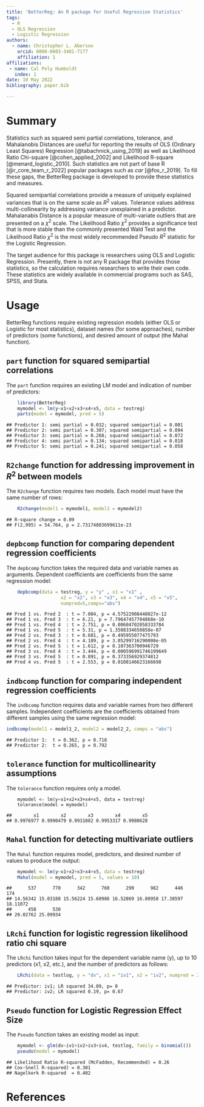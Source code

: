 ```yaml
---
title: 'BetterReg: An R package for Useful Regression Statistics'  
tags:  
  - R  
  - OLS Regression  
  - Logistic Regression  
authors:  
  - name: Christopher L. Aberson  
    orcid: 0000-0003-3481-7177  
    affiliation: 1  
affiliations:  
 - name: Cal Poly Humboldt  
   index: 1  
date: 10 May 2022  
bibliography: paper.bib

---
```


# Summary

Statistics such as squared semi partial correlations, tolerance, and Mahalanobis Distances are useful for reporting the results of OLS (Ordinary Least Squares) Regression [@tabachnick_using_2019] as well as Likelihood Ratio Chi-square  [@cohen_applied_2002] and Likelihood R-square [@menard_logistic_2010]. Such statistics are not part of base R [@r_core_team_r_2022] popular packages such as *car* [@fox_r_2019]. To fill these gaps, the BetterReg package is developed to provide these statistics and measures. 

Squared semipartial correlations provide a measure of uniquely explained variances that is on the same scale as $R^2$ values. Tolerance values address multi-collinearity by addressing variance unexplained in a predictor. Mahalanabis Distance is a popular measure of multi-variate outliers that are presented on a $\chi^2$ scale. The Likelihood Ratio $\chi^2$ provides a significance test that is more stable than the commonly presented Wald Test and the Likelihood Ratio $\chi^2$ is the most widely recommended Pseudo $R^2$ statistic for the Logistic Regression. 

The target audience for this package is researchers using OLS and Logistic Regression. Presently, there is not any R package that provides those statistics, so the calculation requires researchers to write their own code. These statistics are widely available in commercial programs such as SAS, SPSS, and Stata.

# Usage

BetterReg functions require existing regression models (either OLS or Logistic for most statistics), dataset names (for some approaches), number of predictors (some functions), and desired amount of output (the Mahal function). 

## `part` function for squared semipartial correlations

The `part` function requires an existing LM model and indication of
number of predictors:

```R
    library(BetterReg)
    mymodel <- lm(y~x1+x2+x3+x4+x5, data = testreg)
    parts(model = mymodel, pred = 5)
```

    ## Predictor 1: semi partial = 0.032; squared semipartial = 0.001
    ## Predictor 2: semi partial = 0.307; squared semipartial = 0.094
    ## Predictor 3: semi partial = 0.268; squared semipartial = 0.072
    ## Predictor 4: semi partial = 0.134; squared semipartial = 0.018
    ## Predictor 5: semi partial = 0.241; squared semipartial = 0.058
    
## `R2change` function for addressing improvement in $R^2$ between models

The `R2change` function requires two models. Each model must have the same number of rows:

```R
    R2change(model1 = mymodel1, model2 = mymodel2)
```
    ## R-square change = 0.09
    ## F(2,995) = 54.764, p = 2.73174803699611e-23
    
## `depbcomp` function for comparing dependent regression coefficients

The `depbcomp` function takes the required data and variable names as arguments. Dependent coefficients are coefficients from the same regression model:

```R
    depbcomp(data = testreg, y = "y" , x1 = "x1" ,
                    x2 = "x2", x3 = "x3", x4 = "x4", x5 = "x5", 
                    numpred=5,comps="abs")
```

    ## Pred 1 vs. Pred 2  : t = 7.004, p = 4.57522908448027e-12
    ## Pred 1 vs. Pred 3  : t = 6.21, p = 7.79647457704868e-10
    ## Pred 1 vs. Pred 4  : t = 2.751, p = 0.00604702058333784
    ## Pred 1 vs. Pred 5  : t = 5.31, p = 1.3508334650858e-07
    ## Pred 2 vs. Pred 3  : t = 0.681, p = 0.495955077475793
    ## Pred 2 vs. Pred 4  : t = 4.189, p = 3.05299716290008e-05
    ## Pred 2 vs. Pred 5  : t = 1.612, p = 0.107363700946729
    ## Pred 3 vs. Pred 4  : t = 3.444, p = 0.000596991746199649
    ## Pred 3 vs. Pred 5  : t = 0.891, p = 0.373356929374812
    ## Pred 4 vs. Pred 5  : t = 2.553, p = 0.0108146623166698

## `indbcomp` function for comparing independent regression coefficients

The `indbcomp` function requires data and variable names from two different samples. Independent coefficients are the coefficients obtained from different samples using the same regression model: 

```R
indbcomp(model1 = model1_2, model2 = model2_2, comps = "abs")
```

    ## Predictor 1:  t = 0.362, p = 0.718
    ## Predictor 2:  t = 0.265, p = 0.792

## `tolerance` function for multicollinearity assumptions

The `tolerance` function requires only a model.
```
    mymodel <- lm(y~x1+x2+x3+x4+x5, data = testreg)
    tolerance(model = mymodel)
```
    ##        x1        x2        x3        x4        x5 
    ## 0.9976977 0.9990479 0.9931082 0.9953317 0.9980628

## `Mahal` function for detecting multivariate outliers

The `Mahal` function requires model, predictors, and desired number of
values to produce the output:

```R
    mymodel <- lm(y~x1+x2+x3+x4+x5, data = testreg)
    Mahal(model = mymodel, pred = 5, values = 10)
```
    ##      537      770      342      760      299      982      446      174 
    ## 14.56342 15.03188 15.56224 15.60986 16.52869 16.80958 17.38597 18.11072 
    ##      458      530 
    ## 20.02762 25.09934


## `LRchi` function for logistic regression likelihood ratio chi square

The `LRchi` function takes input for the dependent variable name (y), up
to 10 predictors (x1, x2, etc.), and the number of predictors as follows:

```R
    LRchi(data = testlog, y = "dv", x1 = "iv1", x2 = "iv2", numpred = 2)
```

    ## Predictor: iv1; LR squared 34.09, p= 0
    ## Predictor: iv2; LR squared 0.19, p= 0.67

## `Pseudo` function for Logistic Regression Effect Size

The `Pseudo` function takes an existing model as input:

```R
    mymodel <- glm(dv~iv1+iv2+iv3+iv4, testlog, family = binomial())
    pseudo(model = mymodel)
```

    ## Likelihood Ratio R-squared (McFadden, Recommended) = 0.26
    ## Cox-Snell R-squared) = 0.301
    ## Nagelkerk R-squared  = 0.402

# References

